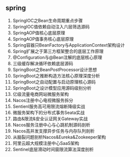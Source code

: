 ## spring
1. SpringIOC之Bean生命周期重点步骤
2. SpringIOC值依赖自动注入六层筛选源码
3. SpringAOP值核心底层原理
4. SpringAOP值事务核心底层原理
5. Spring容器只BeanFactory与ApplicationContext架构设计
6. Spring扩展之于第三方框架整合的底层工作原理
7. @Configuration与@Bean注解的底层核心原理
8. 三级缓存解决循环依赖底层源码
9. SpringBoot之BeanPostProcessor设计思想
10. SpringBoot之推断构造方法核心原理深度分析
11. SpringBoot之自动配置与启动原理核心源码
12. SpringBoot之设计模型应用源码级别分析
13. 亿级流量电商网站微服务架构
14. Nacos注册中心电视微服务拆分
15. Sentienl服务高可用限流熔断降级实战
16. 微服务架构下的分布式事务Seata实战
17. 路由&限流&安全认证网关Gateway实战
18. Nacos服务注册中心与心跳机制源码剖析
19. Nacos高并发支撑异步任务与内存队列剖析
20. 从脑裂问题剖析Nacos&Eureka&Zookeeper架构
21. 阿里云超大规模注册中心SaaS架构
22. Sentinel底层滑动时间窗限流算法深度剖析